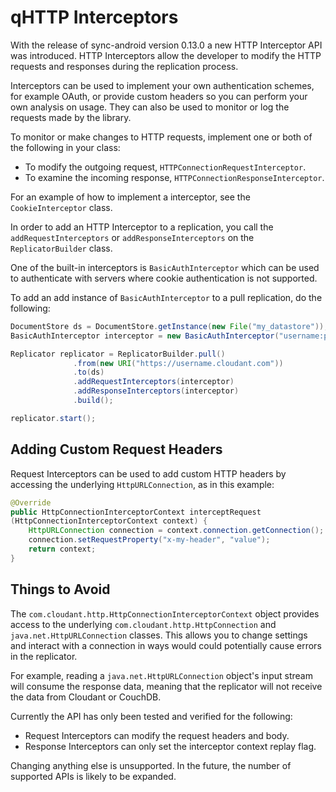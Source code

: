 qHTTP Interceptors
=====

With the release of sync-android version 0.13.0 a new HTTP Interceptor API was introduced.
HTTP Interceptors allow the developer to modify the HTTP requests and responses during
the replication process.

Interceptors can be used to implement your own authentication schemes, for example OAuth, or
provide custom headers so you can perform your own analysis on usage. They can also be used
to monitor or log the requests made by the library.

To monitor or make changes to HTTP requests, implement one or both of the following in
your class:

- To modify the outgoing request, `HTTPConnectionRequestInterceptor`.
- To examine the incoming response, `HTTPConnectionResponseInterceptor`.

For an example of how to implement a interceptor, see the `CookieInterceptor` class.

In order to add an HTTP Interceptor to a replication, you call the `addRequestInterceptors`
or `addResponseInterceptors` on the `ReplicatorBuilder` class.

One of the built-in interceptors is `BasicAuthInterceptor` which can be used to
authenticate with servers where cookie authentication is not supported.

To add an add instance of `BasicAuthInterceptor` to a pull replication, do the following:

```java
DocumentStore ds = DocumentStore.getInstance(new File("my_datastore"));
BasicAuthInterceptor interceptor = new BasicAuthInterceptor("username:password");

Replicator replicator = ReplicatorBuilder.pull()
              .from(new URI("https://username.cloudant.com"))
              .to(ds)
              .addRequestInterceptors(interceptor)
              .addResponseInterceptors(interceptor)
              .build();

replicator.start();
```

## Adding Custom Request Headers

Request Interceptors can be used to add custom HTTP headers by
accessing the underlying `HttpURLConnection`, as in this example:

```java
@Override
public HttpConnectionInterceptorContext interceptRequest
(HttpConnectionInterceptorContext context) {
    HttpURLConnection connection = context.connection.getConnection();
    connection.setRequestProperty("x-my-header", "value");
    return context;
}
```

## Things to Avoid

The `com.cloudant.http.HttpConnectionInterceptorContext` object provides access to the underlying
`com.cloudant.http.HttpConnection` and `java.net.HttpURLConnection` classes. This allows you to change
settings and interact with a connection in ways would could potentially cause
errors in the replicator.

For example, reading a `java.net.HttpURLConnection` object's input stream will consume
the response data, meaning that the replicator will not receive the data from
Cloudant or CouchDB.

Currently the API has only been tested and verified for the following:

* Request Interceptors can modify the request headers and body.
* Response Interceptors can only set the interceptor context replay flag.

Changing anything else is unsupported. In the future, the number of supported APIs
is likely to be expanded.
